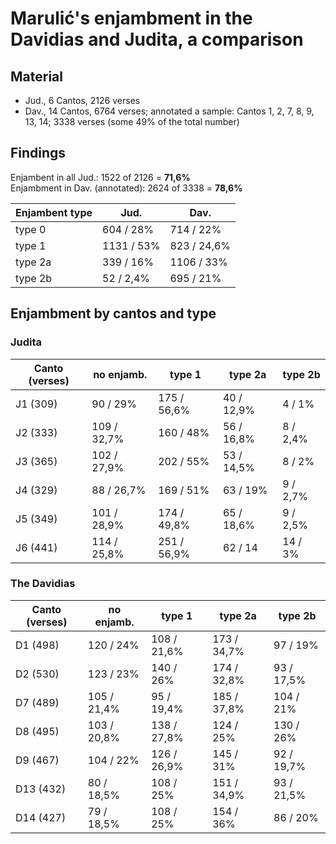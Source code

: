 # Marulić's enjambment in the Davidias and Judita, a comparison

## Material

+ Jud., 6 Cantos, 2126 verses
+ Dav., 14 Cantos, 6764 verses; annotated a sample: Cantos 1, 2, 7, 8, 9, 13, 14; 3338 verses (some 49% of the total number)

## Findings

Enjambent in all Jud.: 1522 of 2126 = **71,6%**  
Enjambment in Dav. (annotated): 2624 of 3338 = **78,6%**  


| Enjambent type | Jud. | Dav. |
|---- |--- |--- |
| type 0 | 604 / 28% | 714 / 22% |
| type 1 | 1131 / 53% | 823 / 24,6% |
| type 2a | 339 / 16% | 1106 / 33% |
| type 2b | 52 / 2,4% | 695 / 21% |


## Enjambment by cantos and type

### Judita

| Canto (verses) | no enjamb. | type 1 | type 2a | type 2b |
|--- |--- |--- |--- |--- |
| J1 (309) |  90 / 29% | 175 / 56,6% | 40 / 12,9% | 4 / 1% | 
| J2 (333) | 109 / 32,7% | 160 / 48% | 56 / 16,8% | 8 / 2,4% | 
| J3 (365) | 102 / 27,9% | 202 / 55% | 53 / 14,5% | 8 / 2% | 
| J4 (329) | 88 / 26,7% | 169 / 51% | 63 / 19% | 9 / 2,7% | 
| J5 (349) | 101 / 28,9% | 174 / 49,8% | 65 / 18,6% | 9 / 2,5% | 
| J6 (441) | 114 / 25,8% | 251 / 56,9% | 62 / 14 | 14 / 3% | 

### The Davidias

| Canto (verses) | no enjamb. | type 1 | type 2a | type 2b |
|--- |--- |--- |--- |--- |
| D1 (498) | 120 / 24% | 108 / 21,6% | 173 / 34,7% | 97 / 19% |
| D2 (530) | 123 / 23% | 140 / 26% | 174 / 32,8% | 93 / 17,5% |
| D7 (489) | 105 / 21,4% | 95 / 19,4% | 185 / 37,8% | 104 / 21% |
| D8 (495) | 103 / 20,8% | 138 / 27,8% | 124 / 25% | 130 / 26% |
| D9 (467) | 104 / 22% | 126 / 26,9% | 145 / 31% | 92 / 19,7% |
| D13 (432) | 80 / 18,5% | 108 / 25% | 151 / 34,9% | 93 / 21,5% |
| D14 (427) | 79 / 18,5% | 108 / 25% | 154 / 36% | 86 / 20% |

